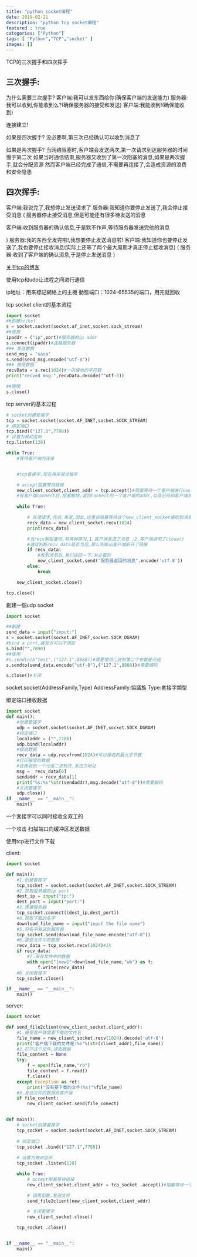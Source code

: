 ```yaml
---
title: "python socket编程"
date: 2019-02-21
description: "python tcp socket编程"
featured : true
categories: ["Python"]
tags: [ "Python","TCP","socket" ]
images: []
---
```

TCP的三次握手和四次挥手

## 三次握手:
为什么需要三次握手?
客户端:我可以发东西给你(确保客户端的发送能力)
服务器:我可以收到,你能收到么?(确保服务器的接受和发送)
客户端:我能收到!(确保能收到)

连接建立!

如果是四次握手?
没必要啊,第三次已经确认可以收到消息了

如果是两次握手?
当网络阻塞时,客户端会发送两次,第一次请求到达服务器的时间慢于第二次
如果当时通信结束,服务器又收到了第一次阻塞的消息,如果是两次握手,就会分配资源
然而客户端已经完成了通信,不需要再连接了,会造成资源的浪费和安全隐患

## 四次挥手:
客户端:我说完了,我想停止发送请求了
服务器:我知道你要停止发送了,我会停止接受消息
(
服务器停止接受消息,但是可能还有很多待发送的消息

客户端:收到服务器的确认信息,于是默不作声,等待服务器发送完他的消息

)
服务器:我的东西全发完啦!,我想要停止发送消息啦!
客户端:我知道你也要停止发送了,我也要停止接收消息(实际上还等了两个最大周期才真正停止接收消息)
(
服务器:收到了客户端的确认消息,于是停止发送消息
)


[关于tcp的博客](https://blog.csdn.net/qq_38950316/article/details/81087809)


使用tcp和udp让进程之间进行通信

ip地址：用來標記網絡上的主機
動態端口：1024-65535的端口，用完就回收

tcp socket client的基本流程
```python
import socket
##創建socket
s = socket.socket(socket.af_inet,socket.sock_stream)
##使用
ipaddr = ("ip",port)#服务器的ip addr
s.connect(ipaddr)#连接服务器
### 发送数据
send_msg = "sasa"
s.send(send_msg.encode("utf-8"))
### 接受数据
recvData = s.rec(1024)#一次接收的字符数
print("recved msg:",recvData.decode(""utf-8))

##關閉
s.close()
```

tcp server的基本过程
```python
# socket创建套接字
tcp = socket.socket(socket.AF_INET,socket.SOCK_STREAM)
# 绑定端口
tcp.bind(("127.1",7788))
# 设置为被动监听
tcp.listen(128)

while True:
	#等待客户端的连接


	#tcp套接字,现在用来被动接听

	# accept阻塞等待链接
	new_client_socket,client_addr = tcp.accept()#阻塞等待一个客户端进行conect,返回元组: 新的套接字,(客户端的ip,端口)
	#有客户端connect后,阻塞解除,返回connect的一个客户端的addr,以及已经和客户端完成连接的套接字,接下来的收发都是用这个新的socket
	
	while True:

		# 处理请求,先收,再发,因此,这里会阻塞等待这个new_client_socket接收到消息
		recv_data = new_client_socket.recv(1024)
		print(recv_data)

		#当recv解阻塞时,有两种情况,1.客户端发送了消息 ;2.客户端调用了close()
		#通过判断recv_data是否为空,那么判断出客户端断开了链接
		if recv_data:
			#收到消息后,我们返回一下,非必要的
			new_client_socket.send("服务器返回的消息".encode('utf-8'))
		else:
			break

	new_client_socket.close()

tcp.close()
```



創建一個udp socket
```python
import socket

##創建
send_data = input("input:")
s = socket.socket(socket.AF_INET,socket.SOCK_DGRAM)
#bind a port,接受方可以不绑定
s.bind("",7890)
##使用
#s.sendto(b"test",("127.1",8888))#需要使用二进制第二个参数是元组
s.sendto(send_data.encode("utf-8"),("127.1",8888))#需要编码

s.close()#关闭
```

socket.socket(AddressFamily,Type)
AddressFamily:協議族
Type:套接字類型


绑定端口接收数据
```python
import socket
def main():
	#创建套接字
	udp = socket.socket(socket.AF_INET,socket.SOCK_DGRAM)
	#绑定端口
	localaddr = ("",7788)
	udp.bind(localaddr)
	#接收数据
	recv_data = udp.recvfrom(1024)#可以接收的最大字节数
	#打印接受的数据
	#会接收到一个元组二进制流,发送方地址
	msg =  recv_data[0]
	sendaddr = recv_data[1]
	print("%s:%s"%str(sendaddr),msg.decode("utf-8"))#需要解码
	#关闭套接字
	udp.close()
if __name__ == "__main__":
	main()
```
一个套接字可以同时接收全双工的

一个攻击
扫描端口向缓冲区发送数据


使用tcp进行文件下载

client:
```python
import socket

def main():
	#1.创建套接字
	tcp_socket = socket.socket(socket.AF_INET,socket.SOCK_STREAM)
	#2.获取服务器的ip port
	dest_ip = input("ip:")
	dest_port = input("port:")
	#3.连接服务器
	tcp_socket.connect((dest_ip,dest_port))
	#4.获取下载的名字
	download_file_name = input("input the file name")
	#5.将名字发送到服务器
	tcp_socket.send(download_file_name.encode("utf-8"))
	#6.接受文件中的数据
	recv_data = tcp_socket.recv(1024)#1k
	if recv_data:
		#7.保存文件中的数据
		with open("[new]"+download_file_name,"wb") as f:
			f.write(recv_data)
	#8.关闭套接字
	tcp_socket.close()

if __name__ == "__main__":
	main()


```
server:
```python
import socket

def send_file2client(new_client_socket,client_addr):
	#1.接受客户端需要下载的文件名
	file_name = new_client_socket.recv(1024).decode('utf-8')
	print("客户端下载的文件是:%s"%(str(client_addr),file_name))
	#2.打开这个文件,读取数据
	file_content = None
	try:
		f = open(file_name,"rb")
		file_content = f.read()
		f.close()
	except Exception as ret:
		print("没有要下载的文件(%s)"%file_name)
	#3.发送文件的数据给客户端
	if file_content:
		new_client_socket.send(file_conect)


def main():
	# socket创建套接字
	tcp_socket = socket.socket(socket.AF_INET,socket.SOCK_STREAM)
	
	# 绑定端口
	tcp_socket .bind(("127.1",7788))
	
	# 设置为被动监听
	tcp_socket .listen(128)

	while True:
		# accept阻塞等待链接
		new_client_socket,client_addr = tcp_socket .accept()#阻塞等待一个客户端进行conect,返回元组: 新的套接字,(客户端的ip,端口)

		# 调用函数,发送文件
		send_file2client(new_client_socket,client_addr)

		# 关闭套接字
		new_client_socket.close()

	tcp_socket .close()


if __name__ == "__main__":
	main()
```
